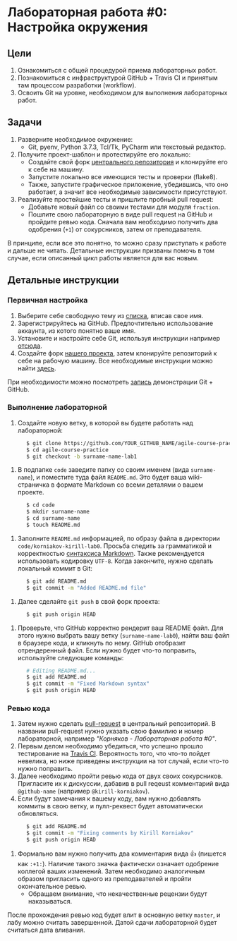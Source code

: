 # Лабораторная работа #0: Настройка окружения

## Цели

1. Ознакомиться с общей процедурой приема лабораторных работ.
1. Познакомиться с инфраструктурой GitHub + Travis CI и принятым там процессом разработки (workflow).
1. Освоить Git на уровне, необходимом для выполнения лабораторных работ.

## Задачи

1. Разверните необходимое окружение:
    - Git, pyenv, Python 3.7.3, Tcl/Tk, PyCharm или текстовый редактор.
1. Получите проект-шаблон и протестируйте его локально:
    - Создайте свой форк [центрального репозитория][central-repo] и клонируйте его к себе на машину.
    - Запустите локально все имеющися тесты и проверки (flake8).
    - Также, запустите графическое приложение, убедившись, что оно работает, а значит все необходимые зависимости присутствуют.
1. Реализуйте простейшие тесты и пришлите пробный pull request:
    - Добавьте новый файл со своими тестами для модуля `fraction`.
    - Пошлите свою лабораторную в виде pull request на GitHub и пройдите ревью кода. Сначала вам необходимо получить два одобрения (`+1`) от сокурсников, затем от преподавателя.

В принципе, если все это понятно, то можно сразу приступать к работе и дальше не читать. Детальные инструкции призваны помочь в том случае, если описанный цикл работы является для вас новым.

## Детальные инструкции

### Первичная настройка

1. Выберите себе свободную тему из [списка][topics], вписав свое имя.
1. Зарегистрируйтесь на GitHub. Предпочтительно использование аккаунта, из котого понятно ваше имя.
1. Установите и настройте себе Git, используя инструкции например [отсюда][help-git].
1. Создайте форк [нашего проекта][central-repo], затем клонируйте репозиторий к себе на рабочую машину. Все необходимые инструкции можно найти [здесь][help-fork].

При необходимости можно посмотреть [запись][gitcast] демонстрации Git + GitHub.

### Выполнение лабораторной

1. Создайте новую ветку, в которой вы будете работать над лабораторной:

  ```bash
        $ git clone https://github.com/YOUR_GITHUB_NAME/agile-course-practice
        $ cd agile-course-practice
        $ git checkout -b surname-name-lab1
  ```

1. В подпапке `code` заведите папку со своим именем (вида `surname-name`), и поместите туда файл `README.md`. Это будет ваша wiki-страничка в формате Markdown со всеми деталями о вашем проекте.

  ```bash
        $ cd code
        $ mkdir surname-name
        $ cd surname-name
        $ touch README.md
  ```

1. Заполните `README.md` информацией, по образу файла в директории `code/korniakov-kirill-lab0`. Просьба следить за грамматикой и корректностью [синтаксиса Markdown][gfm]. Также рекомендуется использовать кодировку `UTF-8`. Когда закончите, нужно сделать локальный коммит в Git:

  ```bash
        $ git add README.md
        $ git commit -m "Added README.md file"
  ```

1. Далее сделайте `git push` в свой форк проекта:

  ```bash
        $ git push origin HEAD
  ```

1. Проверьте, что GitHub корректно рендерит ваш README файл. Для этого нужно выбрать вашу ветку (`surname-name-lab0`), найти ваш файл в браузере кода, и кликнуть по нему. GitHub отобразит отрендеренный файл. Если нужно будет что-то поправить, используйте следующие команды:

  ```bash
        # Editing README.md...
        $ git add README.md
        $ git commit -m "Fixed Markdown syntax"
        $ git push origin HEAD
  ```

### Ревью кода

1. Затем нужно сделать [pull-request][help-pr] в центральный репозиторий. В названии pull-request нужно указать свою фамилию и номер лабораторной, например _"Корняков - Лабораторная работа #0"_.
1. Первым делом необходимо убедиться, что успешно прошло тестирование на [Travis CI][travis]. Вероятность того, что что-то пойдет невелика, но ниже приведены инструкции на тот случай, если что-то нужно поправить.
1. Далее необходимо пройти ревью кода от двух своих сокурсников. Пригласите их к дискуссии, дабавив в pull reqeust комментарий вида `@github-name` (например `@kirill-korniakov`).
1. Если будут замечания к вашему коду, вам нужно добавлять коммиты в свою ветку, и пулл-реквест будет автоматически обновляться.

  ```bash
        $ git add README.md
        $ git commit -m "Fixing comments by Kirill Korniakov"
        $ git push origin HEAD
  ```

1. Формально вам нужно получить два комментария вида :+1: (пишется как `:+1:`). Наличие такого значка фактически означает одобрение коллегой ваших изменений. Затем необходимо аналогичным образом пригласить одного из преподавателей и пройти окончательное ревью.
    - Обращаем внимание, что некачественные рецензии будут наказываться.

После прохождения ревью код будет влит в основную ветку `master`, и лабу можно считать завершенной. Датой сдачи лабораторной будет считаться дата вливания.

<!-- LINKS UPDATABLE -->

[topics]:       https://docs.google.com/spreadsheets/d/1Pt9i-UGUiFG8_tjnUjxmCqVjP9VHG9GJc1LNZQeGU_4/edit#gid=489721713

<!-- LINKS PERMANENT -->

[central-repo]: https://github.com/UNN-ITMM-Software/agile-course-practice-python
[travis]:       https://travis-ci.com/github/UNN-ITMM-Software/agile-course-practice-python/pull_requests
[gitcast]:      http://www.youtube.com/playlist?list=PLSzOhsr5tmhrgV7u7CSzX4Ki1a9r0AKzV

[help-git]:     https://help.github.com/articles/set-up-git
[help-fork]:    https://help.github.com/articles/fork-a-repo
[help-pr]:      https://help.github.com/articles/using-pull-requests
[gfm]:          https://help.github.com/articles/github-flavored-markdown
